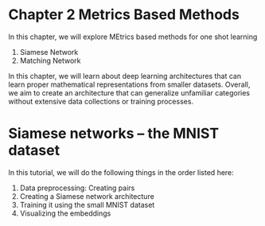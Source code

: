 # Chapter 2 Metrics Based Methods

In this chapter, we will explore MEtrics based methods for one shot learning
1. Siamese Network
2. Matching Network

In this chapter, we will learn about deep learning architectures that can learn proper
mathematical representations from smaller datasets. Overall, we aim to create an
architecture that can generalize unfamiliar categories without extensive data collections or
training processes.

# Siamese networks – the MNIST dataset
In this tutorial, we will do the following things in the order listed here:
1. Data preprocessing: Creating pairs
2. Creating a Siamese network architecture
3. Training it using the small MNIST dataset
4. Visualizing the embeddings